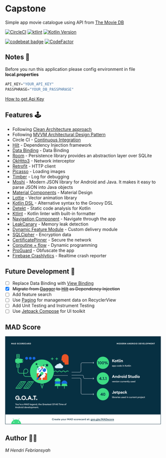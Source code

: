 # Capstone

Simple app movie catalogue using API from [The Movie DB](https://www.themoviedb.org)

[![CircleCI](https://circleci.com/gh/circleci/circleci-docs.svg?style=shield)](https://circleci.com/gh/MHendriF/Capstone)
[![ktlint](https://img.shields.io/badge/code%20style-%E2%9D%A4-FF4081.svg)](https://ktlint.github.io/)
[![Kotlin Version](https://img.shields.io/badge/kotlin-1.4.21-blue.svg)](https://kotlinlang.org)

[![codebeat badge](https://codebeat.co/badges/24943eac-9934-4264-b944-33d867614c49)](https://codebeat.co/projects/github-com-mhendrif-capstone-main)
[![CodeFactor](https://www.codefactor.io/repository/github/mhendrif/capstone/badge)](https://www.codefactor.io/repository/github/mhendrif/capstone)

## Notes 📝
Before you run this application please config environment in file **local.properties**
```kotlin
API_KEY="YOUR_API_KEY"
PASSPHRASE="YOUR_DB_PASSPHRASE"
```
[How to get Api Key](https://developers.themoviedb.org/3/getting-started/introduction)

## Features 🕹

- Following [Clean Architecture approach](https://blog.cleancoder.com/uncle-bob/2012/08/13/the-clean-architecture.html)
- Following [MVVM Architectural Design Pattern](https://developer.android.com/jetpack/guide)
- Circle CI - [Continuous Integration](https://www.atlassian.com/continuous-delivery/continuous-integration)
- [Hilt](https://dagger.dev/hilt) - Dependency Injection framework
- [Data Binding](https://developer.android.com/topic/libraries/data-binding) - Data Binding
- [Room](https://developer.android.com/training/data-storage/room) - Persistence library provides an abstraction layer over SQLite
- [OkHttp3](https://github.com/square/okhttp) - Network interceptor
- [Retrofit](https://github.com/square/retrofit) - HTTP client
- [Picasso](https://github.com/square/picasso) - Loading images
- [Timber](https://github.com/JakeWharton/timber) - Log for debugging
- [Moshi](https://proandroiddev.com/goodbye-gson-hello-moshi-4e591116231e) - Modern JSON library for Android and Java. It makes it easy to parse JSON into Java objects
- [Material Components](https://github.com/material-components/material-components-android) - Material Design
- [Lottie](https://airbnb.design/lottie/) - Vector animation library
- [Kotlin DSL](https://docs.gradle.org/current/userguide/kotlin_dsl.html) - Alternative syntax to the Groovy DSL
- [Detekt](https://github.com/detekt/detekt) - Static code analysis for Kotlin
- [Ktlint](https://ktlint.github.io/) - Kotlin linter with built-in formatter
- [Navigation Component](https://developer.android.com/guide/navigation) - Navigate through the app
- [LeakCanary](https://square.github.io/leakcanary/) - Memory leak detection
- [Dynamic Feature Module](https://developer.android.com/guide/app-bundle/play-feature-delivery) - Custom delivery module
- [SQLCipher](https://github.com/sqlcipher/android-database-sqlcipher) - Encryption data
- [CertificatePinner](https://square.github.io/okhttp/4.x/okhttp/okhttp3/-certificate-pinner/) - Secure the network
- [Coroutine + flow](https://developer.android.com/kotlin/coroutines) - Dynamic programming
- [ProGuard](https://medium.com/androiddevelopers/troubleshooting-proguard-issues-on-android-bce9de4f8a74) - Obfuscate the app
- [Firebase Crashlytics](https://medium.com/androiddevelopers/troubleshooting-proguard-issues-on-android-bce9de4f8a74) - Realtime crash reporter

## Future Development 🚧

- [ ] Replace Data Binding with [View Binding](https://developer.android.com/topic/libraries/view-binding)
- [x] ~~Migrate from [Dagger](https://github.com/google/dagger) to [Hilt](https://dagger.dev/hilt/) as Dependency Injection~~
- [ ] Add feature search
- [ ] Use [Paging](https://developer.android.com/topic/libraries/architecture/paging) for management data on RecyclerView
- [ ] Add Unit Testing and Instrument Testing
- [ ] Use [Jetpack Compose](https://developer.android.com/jetpack/compose) for UI toolkit

## MAD Score

<img src="assets/summary.png" />

## Author 👨‍🍳

_M Hendri Febriansyah_
